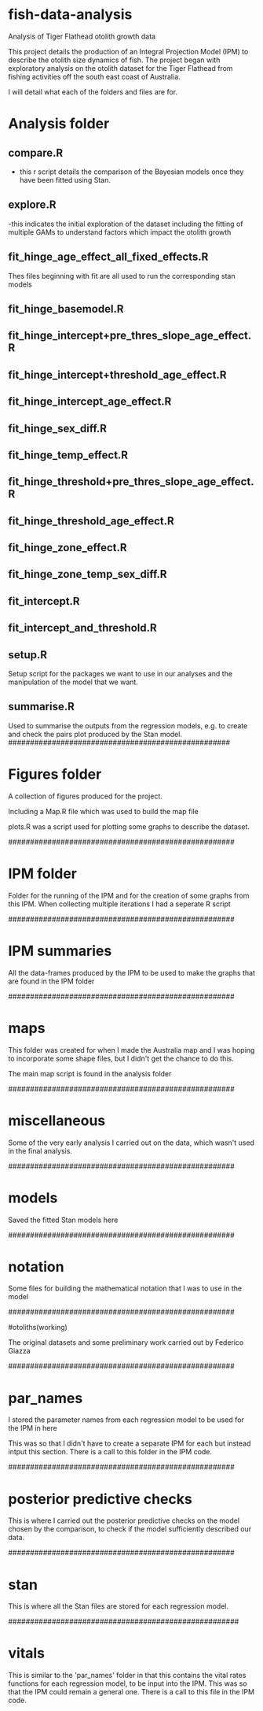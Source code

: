 # fish-data-analysis
Analysis of Tiger Flathead otolith growth data

This project details the production of an Integral Projection Model (IPM) to describe the otolith size dynamics of fish.
The project began with exploratory analysis on the otolith dataset for the Tiger Flathead from fishing activities off the south
east coast of Australia.

I will detail what each of the folders and files are for.

# Analysis folder

## compare.R 
- this r script details the comparison of the Bayesian models once they have been fitted using Stan.

## explore.R 
-this indicates the initial exploration of the dataset including the fitting of multiple GAMs to understand factors
which impact the otolith growth

## fit_hinge_age_effect_all_fixed_effects.R

Thes files beginning with fit are all used to run the corresponding stan models

## fit_hinge_basemodel.R

## fit_hinge_intercept+pre_thres_slope_age_effect.R

## fit_hinge_intercept+threshold_age_effect.R

## fit_hinge_intercept_age_effect.R

## fit_hinge_sex_diff.R

## fit_hinge_temp_effect.R

## fit_hinge_threshold+pre_thres_slope_age_effect.R

## fit_hinge_threshold_age_effect.R

## fit_hinge_zone_effect.R

## fit_hinge_zone_temp_sex_diff.R

## fit_intercept.R

## fit_intercept_and_threshold.R

## setup.R

Setup script for the packages we want to use in our analyses and the manipulation of the model
that we want.

## summarise.R

Used to summarise the outputs from the regression models, e.g. to create and check the pairs plot produced by the 
Stan model.
###################################################

# Figures folder 

A collection of figures produced for the project.

Including a Map.R file which was used to build the map file

plots.R was a script used for plotting some graphs to describe the dataset.

####################################################

# IPM folder

Folder for the running of the IPM and for the creation of some graphs from this IPM.
When collecting multiple iterations I had a seperate R script

####################################################

# IPM summaries

All the data-frames produced by the IPM to be used to make the graphs that
are found in the IPM folder

####################################################

# maps

This folder was created for when I made the Australia map and I was hoping to incorporate some shape files,
but I didn't get the chance to do this.

The main map script is found in the analysis folder

####################################################

# miscellaneous 

Some of the very early analysis I carried out on the data, which wasn't used in the final analysis.

####################################################

# models

Saved the fitted Stan models here

####################################################

# notation

Some files for building the mathematical notation that I was to use in the model

####################################################

#otoliths(working)

The original datasets and some preliminary work carried out by Federico Giazza

####################################################

# par_names

I stored the parameter names from each regression model to be used for the IPM in here

This was so that I didn't have to create a separate IPM for each but instead intput this section.
There is a call to this folder in the IPM code.

####################################################

# posterior predictive checks

This is where I carried out the posterior predictive checks on the model chosen by the comparison, to check
if the model sufficiently described our data.

####################################################

# stan

This is where all the Stan files are stored for each regression model.

#####################################################

# vitals

This is similar to the 'par_names' folder in that this contains the vital rates functions for each regression model,
to be input into the IPM. This was so that the IPM could remain a general one. There is a call to this file 
in the IPM code.
